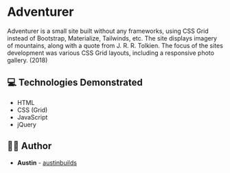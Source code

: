 # Adventurer

Adventurer is a small site built without any frameworks, using CSS Grid instead of Bootstrap, Materialize, Tailwinds, etc. The site displays imagery of mountains, along with a quote from J. R. R. Tolkien. The focus of the sites development was various CSS Grid layouts, including a responsive photo gallery. (2018)

## :computer: Technologies Demonstrated

- HTML
- CSS (Grid)
- JavaScript
- jQuery

## :man_technologist: Author

* **Austin** - [austinbuilds](https://github.com/austinbuilds)
